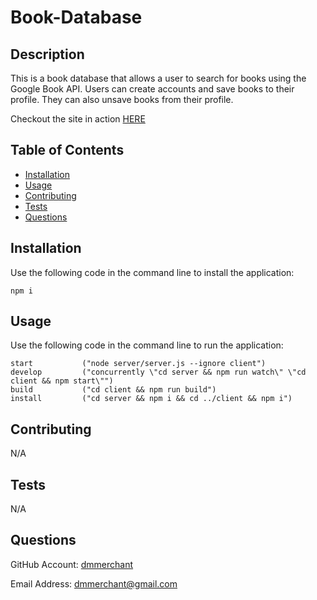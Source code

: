 # Book-Database
  

## Description

This is a book database that allows a user to search for books using the Google Book API. Users can create accounts and save books to their profile. They can also unsave books from their profile. 

Checkout the site in action [HERE](https://vast-waters-38615.herokuapp.com/)

## Table of Contents

- [Installation](#installation)
- [Usage](#usage)
- [Contributing](#contributing)
- [Tests](#tests)
- [Questions](#questions)


## Installation

Use the following code in the command line to install the application:

    npm i

## Usage

Use the following code in the command line to run the application:

    start           ("node server/server.js --ignore client")
    develop         ("concurrently \"cd server && npm run watch\" \"cd client && npm start\"")
    build           ("cd client && npm run build")
    install         ("cd server && npm i && cd ../client && npm i")



## Contributing

N/A

## Tests

N/A

## Questions

GitHub Account:  [dmmerchant](https://github.com/dmmerchant)

Email Address: dmmerchant@gmail.com


